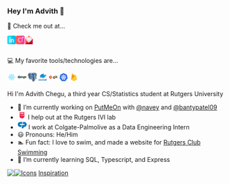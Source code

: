 ### Hey I'm Advith 👋

:calling: Check me out at...

<a href="https://www.linkedin.com/in/achegu/">
  <img align="left" width="20px" src="https://raw.githubusercontent.com/advil64/advil64/master/images/linkedin.svg" />
</a>
<a href="https://www.instagram.com/advillion/">
  <img align="left" width="20px" src="https://raw.githubusercontent.com/advil64/advil64/master/images/instagram.svg" />
</a>
<a href="mailto:advil64@gmail.com">
  <img align="left" width="20px" src="https://raw.githubusercontent.com/advil64/advil64/master/images/mail.svg" />
</a>
<br></br>

:computer: My favorite tools/technologies are...

<code><img height="20" src="https://raw.githubusercontent.com/github/explore/80688e429a7d4ef2fca1e82350fe8e3517d3494d/topics/react/react.png"></code>
<code><img height="20" src="https://raw.githubusercontent.com/github/explore/80688e429a7d4ef2fca1e82350fe8e3517d3494d/topics/django/django.png"></code>
<code><img height="20" src="https://raw.githubusercontent.com/github/explore/80688e429a7d4ef2fca1e82350fe8e3517d3494d/topics/postgresql/postgresql.png"></code>
<code><img height="20" src="https://raw.githubusercontent.com/github/explore/80688e429a7d4ef2fca1e82350fe8e3517d3494d/topics/docker/docker.png"></code>
<code><img height="20" src="https://raw.githubusercontent.com/github/explore/80688e429a7d4ef2fca1e82350fe8e3517d3494d/topics/git/git.png"></code>
<code><img height="20" src="https://raw.githubusercontent.com/github/explore/80688e429a7d4ef2fca1e82350fe8e3517d3494d/topics/kubernetes/kubernetes.png"></code>
<code><img height="20" src="https://raw.githubusercontent.com/github/explore/80688e429a7d4ef2fca1e82350fe8e3517d3494d/topics/firebase/firebase.png"></code>
<br></br>
Hi I'm Advith Chegu, a third year CS/Statistics student at Rutgers University

- :musical_note: I’m currently working on [PutMeOn](https://github.com/bantypatel09/PutMeOn) with [@navey](https://github.com/navey) and [@bantypatel09](https://github.com/bantypatel09)
- <img height="20" src="https://raw.githubusercontent.com/advil64/advil64/master/images/rutgers-logo.jpg"> I help out at the Rutgers IVI lab 
- <img height="20" src="https://raw.githubusercontent.com/advil64/advil64/master/images/cp.png"> I work at Colgate-Palmolive as a Data Engineering Intern
- :smiley: Pronouns: He/Him
- :swimmer: Fun fact: I love to swim, and made a website for [Rutgers Club Swimming](https://ruclubswim.herokuapp.com)
- :thought_balloon: I’m currently learning SQL, Typescript, and Express

<img align="left" src="https://github-readme-stats.vercel.app/api?username=advil64&count_private=true&theme=dracula&show_icons=true" />
<img align="left" src="https://github-readme-stats.vercel.app/api/top-langs/?username=advil64&theme=dracula" />

[Icons](https://www.flaticon.com/)
[Inspiration](https://github.com/anuraghazra/anuraghazra/blob/master/README.md)